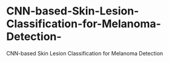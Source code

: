 # CNN-based-Skin-Lesion-Classification-for-Melanoma-Detection-
CNN-based Skin Lesion Classification for Melanoma Detection 
